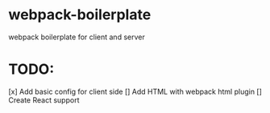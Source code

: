 # webpack-boilerplate
webpack boilerplate for client and server

# TODO:
[x] Add basic config for client side
[] Add HTML with webpack html plugin
[] Create React support
